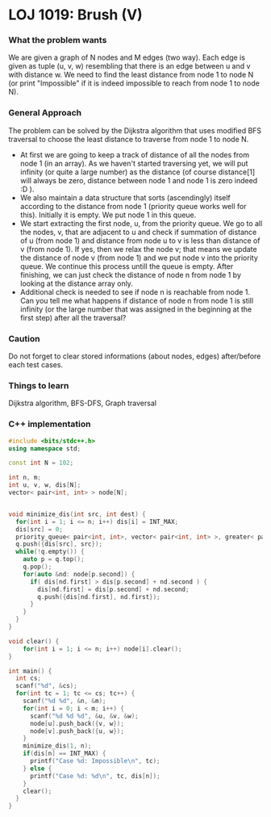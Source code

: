# LOJ 1019: Brush (V)
### What the problem wants
We are given a graph of N nodes and M edges (two way). Each edge is given as tuple (u, v, w) resembling that there is an edge between u and v with distance w. We need to find the least distance from node 1 to node N (or print "Impossible" if it is indeed impossible to reach from node 1 to node N).


### General Approach
The problem can be solved by the Dijkstra algorithm that uses modified BFS traversal to choose the least distance to traverse from node 1 to node N. 
- At first we are going to keep a track of distance of all the nodes from node 1 (in an array). As we haven't started traversing yet, we will put infinity (or quite a large number) as the distance (of course distance[1] will always be zero, distance between node 1 and node 1 is zero indeed :D ).
- We also maintain a data structure that sorts (ascendingly) itself according to the distance from node 1 (priority queue works well for this). Initially it is empty. We put node 1 in this queue.
- We start extracting the first node, u, from the priority queue. We go to all the nodes, v, that are adjacent to u and check if summation of distance of u (from node 1) and distance from node u to v is less than distance of v (from node 1). If yes, then we relax the node v; that means we update the distance of node v (from node 1) and we put node v into the priority queue. We continue this process untill the queue is empty. After finishing, we can just check the distance of node n from node 1 by looking at the distance array only.
- Additional check is needed to see if node n is reachable from node 1. Can you tell me what happens if distance of node n from node 1 is still infinity (or the large number that was assigned in the beginning at the first step) after all the traversal?

### Caution
Do not forget to clear stored informations (about nodes, edges) after/before each test cases.

### Things to learn
Dijkstra algorithm, BFS-DFS, Graph traversal

### C++ implementation
```cpp
#include <bits/stdc++.h>
using namespace std;

const int N = 102;

int n, m;
int u, v, w, dis[N];
vector< pair<int, int> > node[N];


void minimize_dis(int src, int dest) {
  for(int i = 1; i <= n; i++) dis[i] = INT_MAX;
  dis[src] = 0;
  priority_queue< pair<int, int>, vector< pair<int, int> >, greater< pair<int, int> > > q;
  q.push({dis[src], src});
  while(!q.empty()) {
    auto p = q.top();
    q.pop();
    for(auto &nd: node[p.second]) {
      if( dis[nd.first] > dis[p.second] + nd.second ) {
        dis[nd.first] = dis[p.second] + nd.second;
        q.push({dis[nd.first], nd.first});
      }
    }
  }
}

void clear() {
	for(int i = 1; i <= n; i++) node[i].clear();
}

int main() {
  int cs;
  scanf("%d", &cs);
  for(int tc = 1; tc <= cs; tc++) {
    scanf("%d %d", &n, &m);
    for(int i = 0; i < m; i++) {
      scanf("%d %d %d", &u, &v, &w);
      node[u].push_back({v, w});
      node[v].push_back({u, w});
    }
    minimize_dis(1, n);
    if(dis[n] == INT_MAX) {
      printf("Case %d: Impossible\n", tc);
    } else {
      printf("Case %d: %d\n", tc, dis[n]);
    }
    clear();
  }
}
```

